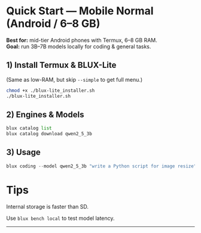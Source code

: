 # Quick Start — Mobile Normal (Android / 6–8 GB)

**Best for:** mid-tier Android phones with Termux, 6–8 GB RAM.  
**Goal:** run 3B–7B models locally for coding & general tasks.

## 1) Install Termux & BLUX-Lite
(Same as low-RAM, but skip `--simple` to get full menu.)

```bash
chmod +x ./blux-lite_installer.sh
./blux-lite_installer.sh
```

## 2) Engines & Models
```python
blux catalog list
blux catalog download qwen2_5_3b
```

## 3) Usage
```python
blux coding --model qwen2_5_3b "write a Python script for image resize"
```

# Tips

Internal storage is faster than SD.

Use ```blux bench local``` to test model latency.


---